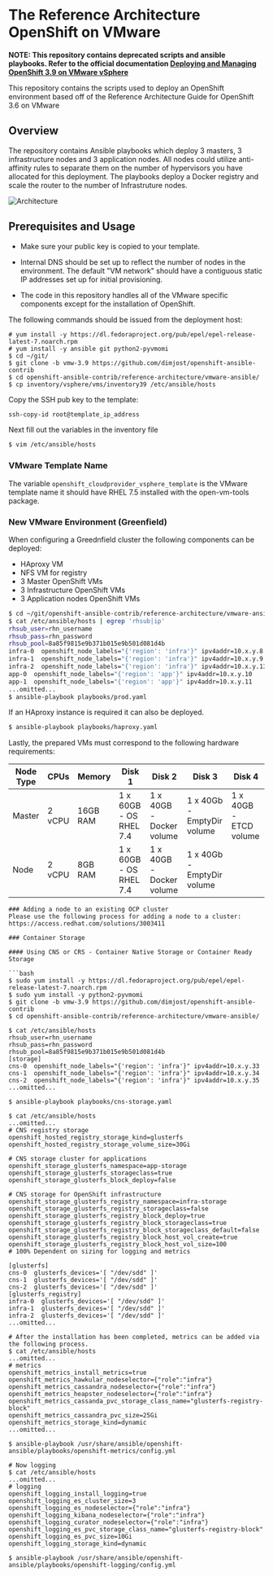 # The Reference Architecture OpenShift on VMware

**NOTE: This repository contains deprecated scripts and ansible playbooks. Refer to the official documentation [Deploying and Managing OpenShift 3.9 on VMware vSphere](https://access.redhat.com/documentation/en-us/reference_architectures/2018/html-single/deploying_and_managing_openshift_3.9_on_vmware_vsphere/)**

This repository contains the scripts used to deploy an OpenShift environment based off of the Reference Architecture Guide for OpenShift 3.6 on VMware

## Overview
The repository contains Ansible playbooks which deploy 3 masters, 3 infrastructure nodes and 3 application nodes. All nodes could utilize anti-affinity rules to separate them on the number of hypervisors you have allocated for this deployment. The playbooks deploy a Docker registry and scale the router to the number of Infrastruture nodes.

![Architecture](images/OCP-on-VMware-Architecture.jpg)

## Prerequisites and Usage

- Make sure your public key is copied to your template.

- Internal DNS should be set up to reflect the number of nodes in the environment. The default "VM network" should have a contiguous static IP addresses set up for initial provisioning.

- The code in this repository handles all of the VMware specific components except for the installation of OpenShift.


The following commands should be issued from the deployment host:
```
# yum install -y https://dl.fedoraproject.org/pub/epel/epel-release-latest-7.noarch.rpm
# yum install -y ansible git python2-pyvmomi
$ cd ~/git/
$ git clone -b vmw-3.9 https://github.com/dimjost/openshift-ansible-contrib
$ cd openshift-ansible-contrib/reference-architecture/vmware-ansible/ 
$ cp inventory/vsphere/vms/inventory39 /etc/ansible/hosts
```

Copy the SSH pub key to the template:
```bash
ssh-copy-id root@template_ip_address
```

Next fill out the variables in the inventory file

```bash
$ vim /etc/ansible/hosts 
```

### VMware Template Name
The variable `openshift_cloudprovider_vsphere_template` is the VMware template name it should have RHEL 7.5 installed with the open-vm-tools package.

### New VMware Environment (Greenfield)
When configuring a Greednfield cluster the following components can be deployed:

- HAproxy VM
- NFS VM for registry
- 3 Master OpenShift VMs
- 3 Infrastructure OpenShift VMs
- 3 Application nodes OpenShift VMs

```bash
$ cd ~/git/openshift-ansible-contrib/reference-architecture/vmware-ansible/
$ cat /etc/ansible/hosts | egrep 'rhsub|ip'
rhsub_user=rhn_username
rhsub_pass=rhn_password
rhsub_pool=8a85f9815e9b371b015e9b501d081d4b
infra-0  openshift_node_labels="{'region': 'infra'}" ipv4addr=10.x.y.8
infra-1  openshift_node_labels="{'region': 'infra'}" ipv4addr=10.x.y.9
infra-2  openshift_node_labels="{'region': 'infra'}" ipv4addr=10.x.y.13
app-0  openshift_node_labels="{'region': 'app'}" ipv4addr=10.x.y.10
app-1  openshift_node_labels="{'region': 'app'}" ipv4addr=10.x.y.11
...omitted...
$ ansible-playbook playbooks/prod.yaml
```

If an HAproxy instance is required it can also be deployed.

```bash
$ ansible-playbook playbooks/haproxy.yaml
```

Lastly, the prepared VMs must correspond to the following hardware requirements:

|Node Type | CPUs | Memory | Disk 1 | Disk 2 | Disk 3 | Disk 4 |
| ------- | ------- | ------- | ------- | ------- | ------- | ------- |
| Master  | 2 vCPU | 16GB RAM | 1 x 60GB - OS RHEL 7.4 | 1 x 40GB - Docker volume | 1 x 40Gb -  EmptyDir volume | 1 x 40GB - ETCD volume |
| Node | 2 vCPU | 8GB RAM | 1 x 60GB - OS RHEL 7.4 | 1 x 40GB - Docker volume | 1 x 40Gb - EmptyDir volume | |

```
### Adding a node to an existing OCP cluster
Please use the following process for adding a node to a cluster:
https://access.redhat.com/solutions/3003411

### Container Storage

#### Using CNS or CRS - Container Native Storage or Container Ready Storage

```bash
$ sudo yum install -y https://dl.fedoraproject.org/pub/epel/epel-release-latest-7.noarch.rpm
$ sudo yum install -y python2-pyvmomi
$ git clone -b vmw-3.9 https://github.com/dimjost/openshift-ansible-contrib
$ cd openshift-ansible-contrib/reference-architecture/vmware-ansible/

$ cat /etc/ansible/hosts
rhsub_user=rhn_username
rhsub_pass=rhn_password
rhsub_pool=8a85f9815e9b371b015e9b501d081d4b
[storage]
cns-0  openshift_node_labels="{'region': 'infra'}" ipv4addr=10.x.y.33
cns-1  openshift_node_labels="{'region': 'infra'}" ipv4addr=10.x.y.34
cns-2  openshift_node_labels="{'region': 'infra'}" ipv4addr=10.x.y.35
...omitted...

$ ansible-playbook playbooks/cns-storage.yaml

$ cat /etc/ansible/hosts
...omitted...
# CNS registry storage
openshift_hosted_registry_storage_kind=glusterfs
openshift_hosted_registry_storage_volume_size=30Gi

# CNS storage cluster for applications
openshift_storage_glusterfs_namespace=app-storage
openshift_storage_glusterfs_storageclass=true
openshift_storage_glusterfs_block_deploy=false

# CNS storage for OpenShift infrastructure
openshift_storage_glusterfs_registry_namespace=infra-storage
openshift_storage_glusterfs_registry_storageclass=false
openshift_storage_glusterfs_registry_block_deploy=true
openshift_storage_glusterfs_registry_block_storageclass=true
openshift_storage_glusterfs_registry_block_storageclass_default=false
openshift_storage_glusterfs_registry_block_host_vol_create=true
openshift_storage_glusterfs_registry_block_host_vol_size=100
# 100% Dependent on sizing for logging and metrics

[glusterfs]
cns-0  glusterfs_devices='[ "/dev/sdd" ]'
cns-1  glusterfs_devices='[ "/dev/sdd" ]'
cns-2  glusterfs_devices='[ "/dev/sdd" ]'
[glusterfs_registry]
infra-0  glusterfs_devices='[ "/dev/sdd" ]'
infra-1  glusterfs_devices='[ "/dev/sdd" ]'
infra-2  glusterfs_devices='[ "/dev/sdd" ]'
...omitted...

# After the installation has been completed, metrics can be added via the following process.
$ cat /etc/ansible/hosts
...omitted...
# metrics
openshift_metrics_install_metrics=true
openshift_metrics_hawkular_nodeselector={"role":"infra"}
openshift_metrics_cassandra_nodeselector={"role":"infra"}
openshift_metrics_heapster_nodeselector={"role":"infra"}
openshift_metrics_cassanda_pvc_storage_class_name="glusterfs-registry-block"
openshift_metrics_cassandra_pvc_size=25Gi
openshift_metrics_storage_kind=dynamic
...omitted...

$ ansible-playbook /usr/share/ansible/openshift-ansible/playbooks/openshift-metrics/config.yml

# Now logging
$ cat /etc/ansible/hosts
...omitted...
# logging
openshift_logging_install_logging=true
openshift_logging_es_cluster_size=3
openshift_logging_es_nodeselector={"role":"infra"}
openshift_logging_kibana_nodeselector={"role":"infra"}
openshift_logging_curator_nodeselector={"role":"infra"}
openshift_logging_es_pvc_storage_class_name="glusterfs-registry-block"
openshift_logging_es_pvc_size=10Gi
openshift_logging_storage_kind=dynamic

$ ansible-playbook /usr/share/ansible/openshift-ansible/playbooks/openshift-logging/config.yml 
```

